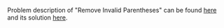 Problem description of "Remove Invalid Parentheses" can be found [here](https://leetcode.com/problems/remove-invalid-parentheses/) and its solution [here]().
